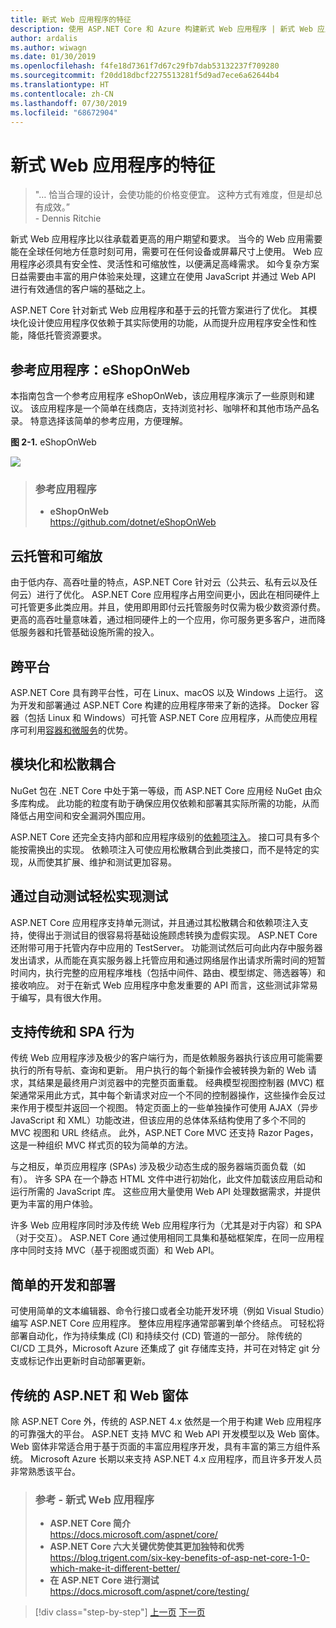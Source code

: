 ```yaml
---
title: 新式 Web 应用程序的特征
description: 使用 ASP.NET Core 和 Azure 构建新式 Web 应用程序 | 新式 Web 应用程序的特征
author: ardalis
ms.author: wiwagn
ms.date: 01/30/2019
ms.openlocfilehash: f4fe18d7361f7d67c29fb7dab53132237f709280
ms.sourcegitcommit: f20dd18dbcf2275513281f5d9ad7ece6a62644b4
ms.translationtype: HT
ms.contentlocale: zh-CN
ms.lasthandoff: 07/30/2019
ms.locfileid: "68672904"
---
```

# <a name="characteristics-of-modern-web-applications"></a>新式 Web 应用程序的特征

> "… 恰当合理的设计，会使功能的价格变便宜。 这种方式有难度，但是却总有成效。”  
> \- Dennis Ritchie 

新式 Web 应用程序比以往承载着更高的用户期望和要求。 当今的 Web 应用需要能在全球任何地方任意时刻可用，需要可在任何设备或屏幕尺寸上使用。 Web 应用程序必须具有安全性、灵活性和可缩放性，以便满足高峰需求。 如今复杂方案日益需要由丰富的用户体验来处理，这建立在使用 JavaScript 并通过 Web API 进行有效通信的客户端的基础之上。

ASP.NET Core 针对新式 Web 应用程序和基于云的托管方案进行了优化。 其模块化设计使应用程序仅依赖于其实际使用的功能，从而提升应用程序安全性和性能，降低托管资源要求。

## <a name="reference-application-eshoponweb"></a>参考应用程序：eShopOnWeb

本指南包含一个参考应用程序 eShopOnWeb，该应用程序演示了一些原则和建议。  该应用程序是一个简单在线商店，支持浏览衬衫、咖啡杯和其他市场产品名录。 特意选择该简单的参考应用，方便理解。

**图 2-1.** eShopOnWeb

![](./media/image2-1.png)

> ### <a name="reference-application"></a>参考应用程序
>
> - **eShopOnWeb**  
>   <https://github.com/dotnet/eShopOnWeb>

## <a name="cloud-hosted-and-scalable"></a>云托管和可缩放

由于低内存、高吞吐量的特点，ASP.NET Core 针对云（公共云、私有云以及任何云）进行了优化。 ASP.NET Core 应用程序占用空间更小，因此在相同硬件上可托管更多此类应用。并且，使用即用即付云托管服务时仅需为极少数资源付费。 更高的高吞吐量意味着，通过相同硬件上的一个应用，你可服务更多客户，进而降低服务器和托管基础设施所需的投入。

## <a name="cross-platform"></a>跨平台

ASP.NET Core 具有跨平台性，可在 Linux、macOS 以及 Windows 上运行。 这为开发和部署通过 ASP.NET Core 构建的应用程序带来了新的选择。 Docker 容器（包括 Linux 和 Windows）可托管 ASP.NET Core 应用程序，从而使应用程序可利用[容器和微服务](../microservices/index.md)的优势。

## <a name="modular-and-loosely-coupled"></a>模块化和松散耦合

NuGet 包在 .NET Core 中处于第一等级，而 ASP.NET Core 应用经 NuGet 由众多库构成。 此功能的粒度有助于确保应用仅依赖和部署其实际所需的功能，从而降低占用空间和安全漏洞外围应用。

ASP.NET Core 还完全支持内部和应用程序级别的[依赖项注入](https://deviq.com/dependency-injection/)。 接口可具有多个能按需换出的实现。 依赖项注入可使应用松散耦合到此类接口，而不是特定的实现，从而使其扩展、维护和测试更加容易。

## <a name="easily-tested-with-automated-tests"></a>通过自动测试轻松实现测试

ASP.NET Core 应用程序支持单元测试，并且通过其松散耦合和依赖项注入支持，使得出于测试目的很容易将基础设施顾虑转换为虚假实现。 ASP.NET Core 还附带可用于托管内存中应用的 TestServer。 功能测试然后可向此内存中服务器发出请求，从而能在真实服务器上托管应用和通过网络层作出请求所需时间的短暂时间内，执行完整的应用程序堆栈（包括中间件、路由、模型绑定、筛选器等）和接收响应。 对于在新式 Web 应用程序中愈发重要的 API 而言，这些测试非常易于编写，具有很大作用。

## <a name="traditional-and-spa-behaviors-supported"></a>支持传统和 SPA 行为

传统 Web 应用程序涉及极少的客户端行为，而是依赖服务器执行该应用可能需要执行的所有导航、查询和更新。 用户执行的每个新操作会被转换为新的 Web 请求，其结果是最终用户浏览器中的完整页面重载。 经典模型视图控制器 (MVC) 框架通常采用此方式，其中每个新请求对应一个不同的控制器操作，这些操作会反过来作用于模型并返回一个视图。 特定页面上的一些单独操作可使用 AJAX（异步 JavaScript 和 XML）功能改进，但该应用的总体体系结构使用了多个不同的 MVC 视图和 URL 终结点。 此外，ASP.NET Core MVC 还支持 Razor Pages，这是一种组织 MVC 样式页的较为简单的方法。

与之相反，单页应用程序 (SPAs) 涉及极少动态生成的服务器端页面负载（如有）。 许多 SPA 在一个静态 HTML 文件中进行初始化，此文件加载该应用启动和运行所需的 JavaScript 库。 这些应用大量使用 Web API 处理数据需求，并提供更为丰富的用户体验。

许多 Web 应用程序同时涉及传统 Web 应用程序行为（尤其是对于内容）和 SPA（对于交互）。 ASP.NET Core 通过使用相同工具集和基础框架库，在同一应用程序中同时支持 MVC（基于视图或页面）和 Web API。

## <a name="simple-development-and-deployment"></a>简单的开发和部署

可使用简单的文本编辑器、命令行接口或者全功能开发环境（例如 Visual Studio）编写 ASP.NET Core 应用程序。 整体应用程序通常部署到单个终结点。 可轻松将部署自动化，作为持续集成 (CI) 和持续交付 (CD) 管道的一部分。 除传统的 CI/CD 工具外，Microsoft Azure 还集成了 git 存储库支持，并可在对特定 git 分支或标记作出更新时自动部署更新。

## <a name="traditional-aspnet-and-web-forms"></a>传统的 ASP.NET 和 Web 窗体

除 ASP.NET Core 外，传统的 ASP.NET 4.x 依然是一个用于构建 Web 应用程序的可靠强大的平台。 ASP.NET 支持 MVC 和 Web API 开发模型以及 Web 窗体。Web 窗体非常适合用于基于页面的丰富应用程序开发，具有丰富的第三方组件系统。 Microsoft Azure 长期以来支持 ASP.NET 4.x 应用程序，而且许多开发人员非常熟悉该平台。

> ### <a name="references--modern-web-applications"></a>参考 - 新式 Web 应用程序
>
> - **ASP.NET Core 简介**  
>   <https://docs.microsoft.com/aspnet/core/>
> - **ASP.NET Core 六大关键优势使其更加独特和优秀**  
>   <https://blog.trigent.com/six-key-benefits-of-asp-net-core-1-0-which-make-it-different-better/>
> - **在 ASP.NET Core 进行测试**  
>   <https://docs.microsoft.com/aspnet/core/testing/>

>[!div class="step-by-step"]
>[上一页](index.md)
>[下一页](choose-between-traditional-web-and-single-page-apps.md)
